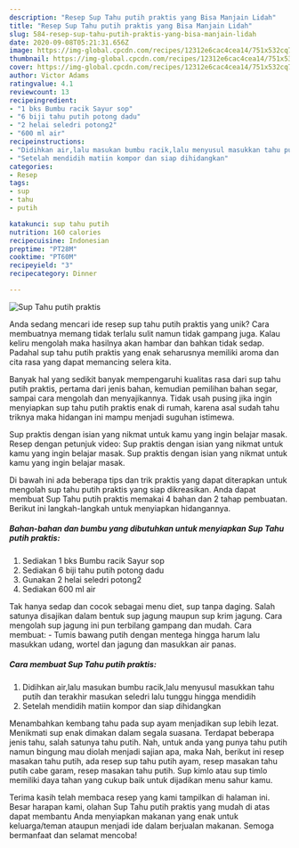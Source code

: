 ```yaml
---
description: "Resep Sup Tahu putih praktis yang Bisa Manjain Lidah"
title: "Resep Sup Tahu putih praktis yang Bisa Manjain Lidah"
slug: 584-resep-sup-tahu-putih-praktis-yang-bisa-manjain-lidah
date: 2020-09-08T05:21:31.656Z
image: https://img-global.cpcdn.com/recipes/12312e6cac4cea14/751x532cq70/sup-tahu-putih-praktis-foto-resep-utama.jpg
thumbnail: https://img-global.cpcdn.com/recipes/12312e6cac4cea14/751x532cq70/sup-tahu-putih-praktis-foto-resep-utama.jpg
cover: https://img-global.cpcdn.com/recipes/12312e6cac4cea14/751x532cq70/sup-tahu-putih-praktis-foto-resep-utama.jpg
author: Victor Adams
ratingvalue: 4.1
reviewcount: 13
recipeingredient:
- "1 bks Bumbu racik Sayur sop"
- "6 biji tahu putih potong dadu"
- "2 helai seledri potong2"
- "600 ml air"
recipeinstructions:
- "Didihkan air,lalu masukan bumbu racik,lalu menyusul masukkan tahu putih dan terakhir masukan seledri lalu tunggu hingga mendidih"
- "Setelah mendidih matiin kompor dan siap dihidangkan"
categories:
- Resep
tags:
- sup
- tahu
- putih

katakunci: sup tahu putih 
nutrition: 160 calories
recipecuisine: Indonesian
preptime: "PT28M"
cooktime: "PT60M"
recipeyield: "3"
recipecategory: Dinner

---
```



![Sup Tahu putih praktis](https://img-global.cpcdn.com/recipes/12312e6cac4cea14/751x532cq70/sup-tahu-putih-praktis-foto-resep-utama.jpg)

Anda sedang mencari ide resep sup tahu putih praktis yang unik? Cara membuatnya memang tidak terlalu sulit namun tidak gampang juga. Kalau keliru mengolah maka hasilnya akan hambar dan bahkan tidak sedap. Padahal sup tahu putih praktis yang enak seharusnya memiliki aroma dan cita rasa yang dapat memancing selera kita.

Banyak hal yang sedikit banyak mempengaruhi kualitas rasa dari sup tahu putih praktis, pertama dari jenis bahan, kemudian pemilihan bahan segar, sampai cara mengolah dan menyajikannya. Tidak usah pusing jika ingin menyiapkan sup tahu putih praktis enak di rumah, karena asal sudah tahu triknya maka hidangan ini mampu menjadi suguhan istimewa.

Sup praktis dengan isian yang nikmat untuk kamu yang ingin belajar masak. Resep dengan petunjuk video: Sup praktis dengan isian yang nikmat untuk kamu yang ingin belajar masak. Sup praktis dengan isian yang nikmat untuk kamu yang ingin belajar masak.


Di bawah ini ada beberapa tips dan trik praktis yang dapat diterapkan untuk mengolah sup tahu putih praktis yang siap dikreasikan. Anda dapat membuat Sup Tahu putih praktis memakai 4 bahan dan 2 tahap pembuatan. Berikut ini langkah-langkah untuk menyiapkan hidangannya.

<!--inarticleads1-->

##### Bahan-bahan dan bumbu yang dibutuhkan untuk menyiapkan Sup Tahu putih praktis:

1. Sediakan 1 bks Bumbu racik Sayur sop
1. Sediakan 6 biji tahu putih potong dadu
1. Gunakan 2 helai seledri potong2
1. Sediakan 600 ml air


Tak hanya sedap dan cocok sebagai menu diet, sup tanpa daging. Salah satunya disajikan dalam bentuk sup jagung maupun sup krim jagung. Cara mengolah sup jagung ini pun terbilang gampang dan mudah. Cara membuat: - Tumis bawang putih dengan mentega hingga harum lalu masukkan udang, wortel dan jagung dan masukkan air panas. 

<!--inarticleads2-->

##### Cara membuat Sup Tahu putih praktis:

1. Didihkan air,lalu masukan bumbu racik,lalu menyusul masukkan tahu putih dan terakhir masukan seledri lalu tunggu hingga mendidih
1. Setelah mendidih matiin kompor dan siap dihidangkan


Menambahkan kembang tahu pada sup ayam menjadikan sup lebih lezat. Menikmati sup enak dimakan dalam segala suasana. Terdapat beberapa jenis tahu, salah satunya tahu putih. Nah, untuk anda yang punya tahu putih namun bingung mau diolah menjadi sajian apa, maka Nah, berikut ini resep masakan tahu putih, ada resep sup tahu putih ayam, resep masakan tahu putih cabe garam, resep masakan tahu putih. Sup kimlo atau sup timlo memiliki daya tahan yang cukup baik untuk dijadikan menu sahur kamu. 

Terima kasih telah membaca resep yang kami tampilkan di halaman ini. Besar harapan kami, olahan Sup Tahu putih praktis yang mudah di atas dapat membantu Anda menyiapkan makanan yang enak untuk keluarga/teman ataupun menjadi ide dalam berjualan makanan. Semoga bermanfaat dan selamat mencoba!
